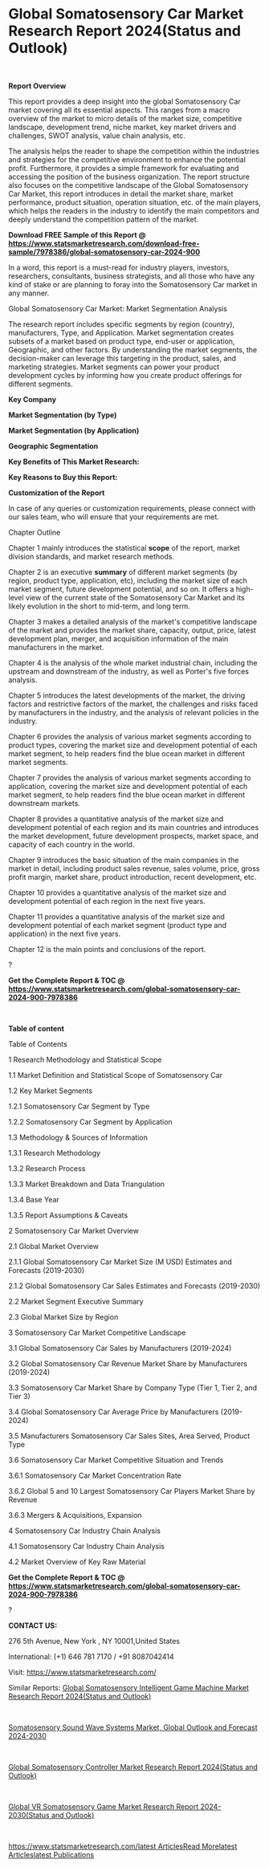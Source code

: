 <h1>Global Somatosensory Car Market Research Report 2024(Status and Outlook)</h1><br/><p><strong>Report Overview</strong></p>
 
 
 
 <p>This report provides a deep insight into the global Somatosensory Car market covering all its essential aspects. This ranges from a macro overview of the market to micro details of the market size, competitive landscape, development trend, niche market, key market drivers and challenges, SWOT analysis, value chain analysis, etc.</p>
 
 
 
 <p>The analysis helps the reader to shape the competition within the industries and strategies for the competitive environment to enhance the potential profit. Furthermore, it provides a simple framework for evaluating and accessing the position of the business organization. The report structure also focuses on the competitive landscape of the Global Somatosensory Car Market, this report introduces in detail the market share, market performance, product situation, operation situation, etc. of the main players, which helps the readers in the industry to identify the main competitors and deeply understand the competition pattern of the market.</p>
 
 
 
 <p><strong>Download FREE Sample of this Report @ <a href="https://www.statsmarketresearch.com/download-free-sample/7978386/global-somatosensory-car-2024-900">https://www.statsmarketresearch.com/download-free-sample/7978386/global-somatosensory-car-2024-900</a></strong></p>
 
 
 
 <p>In a word, this report is a must-read for industry players, investors, researchers, consultants, business strategists, and all those who have any kind of stake or are planning to foray into the Somatosensory Car market in any manner.</p>
 
 
 
 <p>Global Somatosensory Car Market: Market Segmentation Analysis</p>
 
 
 
 <p>The research report includes specific segments by region (country), manufacturers, Type, and Application. Market segmentation creates subsets of a market based on product type, end-user or application, Geographic, and other factors. By understanding the market segments, the decision-maker can leverage this targeting in the product, sales, and marketing strategies. Market segments can power your product development cycles by informing how you create product offerings for different segments.</p>
 
 
 
 <p><strong>Key Company</strong></p>
 
 
 
 <p><strong>Market Segmentation (by Type)</strong></p>
 
 
 
 <p><strong>Market Segmentation (<strong>by Application</strong>)</strong></p>
 
 
 
 <p><strong>Geographic Segmentation</strong></p>
 
 
 
 <p><strong>Key Benefits of This Market Research:</strong></p>
 
 
 
 <p><strong>Key <strong>Reasons to Buy</strong> this Report:</strong></p>
 
 
 
 <p><strong>Customization of the Report</strong></p>
 
 
 
 <p>In case of any queries or customization requirements, please connect with our sales team, who will ensure that your requirements are met.</p>
 
 
 
 <p>Chapter Outline</p>
 
 
 
 <p>Chapter 1 mainly introduces the statistical <strong>scope</strong> of the report, market division standards, and market research methods.</p>
 
 
 
 <p>Chapter 2 is an executive <strong>summary</strong> of different market segments (by region, product type, application, etc), including the market size of each market segment, future development potential, and so on. It offers a high-level view of the current state of the Somatosensory Car Market and its likely evolution in the short to mid-term, and long term.</p>
 
 
 
 <p>Chapter 3 makes a detailed analysis of the market&#39;s competitive landscape of the market and provides the market share, capacity, output, price, latest development plan, merger, and acquisition information of the main manufacturers in the market.</p>
 
 
 
 <p>Chapter 4 is the analysis of the whole market industrial chain, including the upstream and downstream of the industry, as well as Porter&#39;s five forces analysis.</p>
 
 
 
 <p>Chapter 5 introduces the latest developments of the market, the driving factors and restrictive factors of the market, the challenges and risks faced by manufacturers in the industry, and the analysis of relevant policies in the industry.</p>
 
 
 
 <p>Chapter 6 provides the analysis of various market segments according to product types, covering the market size and development potential of each market segment, to help readers find the blue ocean market in different market segments.</p>
 
 
 
 <p>Chapter 7 provides the analysis of various market segments according to application, covering the market size and development potential of each market segment, to help readers find the blue ocean market in different downstream markets.</p>
 
 
 
 <p>Chapter 8 provides a quantitative analysis of the market size and development potential of each region and its main countries and introduces the market development, future development prospects, market space, and capacity of each country in the world.</p>
 
 
 
 <p>Chapter 9 introduces the basic situation of the main companies in the market in detail, including product sales revenue, sales volume, price, gross profit margin, market share, product introduction, recent development, etc.</p>
 
 
 
 <p>Chapter 10 provides a quantitative analysis of the market size and development potential of each region in the next five years.</p>
 
 
 
 <p>Chapter 11 provides a quantitative analysis of the market size and development potential of each market segment (product type and application) in the next five years.</p>
 
 
 
 <p>Chapter 12 is the main points and conclusions of the report.</p>
 
 
 
 <p>? </p>
 
 
 
 <div><b>Get the Complete Report & TOC @ <a href="https://www.statsmarketresearch.com/global-somatosensory-car-2024-900-7978386">https://www.statsmarketresearch.com/global-somatosensory-car-2024-900-7978386</a></b></div>
 
 
 
 <p><br />
 
 <b>Table of content</b></p>
 
 
 
 <p>Table of Contents<br />
 
 1 Research Methodology and Statistical Scope<br />
 
 1.1 Market Definition and Statistical Scope of Somatosensory Car<br />
 
 1.2 Key Market Segments<br />
 
 1.2.1 Somatosensory Car Segment by Type<br />
 
 1.2.2 Somatosensory Car Segment by Application<br />
 
 1.3 Methodology & Sources of Information<br />
 
 1.3.1 Research Methodology<br />
 
 1.3.2 Research Process<br />
 
 1.3.3 Market Breakdown and Data Triangulation<br />
 
 1.3.4 Base Year<br />
 
 1.3.5 Report Assumptions & Caveats<br />
 
 2 Somatosensory Car Market Overview<br />
 
 2.1 Global Market Overview<br />
 
 2.1.1 Global Somatosensory Car Market Size (M USD) Estimates and Forecasts (2019-2030)<br />
 
 2.1.2 Global Somatosensory Car Sales Estimates and Forecasts (2019-2030)<br />
 
 2.2 Market Segment Executive Summary<br />
 
 2.3 Global Market Size by Region<br />
 
 3 Somatosensory Car Market Competitive Landscape<br />
 
 3.1 Global Somatosensory Car Sales by Manufacturers (2019-2024)<br />
 
 3.2 Global Somatosensory Car Revenue Market Share by Manufacturers (2019-2024)<br />
 
 3.3 Somatosensory Car Market Share by Company Type (Tier 1, Tier 2, and Tier 3)<br />
 
 3.4 Global Somatosensory Car Average Price by Manufacturers (2019-2024)<br />
 
 3.5 Manufacturers Somatosensory Car Sales Sites, Area Served, Product Type<br />
 
 3.6 Somatosensory Car Market Competitive Situation and Trends<br />
 
 3.6.1 Somatosensory Car Market Concentration Rate<br />
 
 3.6.2 Global 5 and 10 Largest Somatosensory Car Players Market Share by Revenue<br />
 
 3.6.3 Mergers & Acquisitions, Expansion<br />
 
 4 Somatosensory Car Industry Chain Analysis<br />
 
 4.1 Somatosensory Car Industry Chain Analysis<br />
 
 4.2 Market Overview of Key Raw Material</p>
 
 
 
 <div><b>Get the Complete Report & TOC @ <a href="https://www.statsmarketresearch.com/global-somatosensory-car-2024-900-7978386">https://www.statsmarketresearch.com/global-somatosensory-car-2024-900-7978386</a></b></div>
 
 
 
 <p>? </p>
 
 
 
 <p><b>CONTACT US:</b><br />
 
 276 5th Avenue, New York , NY 10001,United States<br />
 
 International: (+1) 646 781 7170 / +91 8087042414<br />
 
 Visit: <a href="https://www.statsmarketresearch.com/">https://www.statsmarketresearch.com/</a><br />
 
 Similar Reports: <a href="https://www.statsmarketresearch.com/global-somatosensory-car-2024-900-7978386">Global Somatosensory Intelligent Game Machine Market Research Report 2024(Status and Outlook)</a><br />
 
 <br />
 
 <a href="https://www.statsmarketresearch.com/global-somatosensory-car-2024-900-7978386">Somatosensory Sound Wave Systems Market, Global Outlook and Forecast 2024-2030</a><br />
 
 <br />
 
 <a href="https://www.statsmarketresearch.com/global-somatosensory-car-2024-900-7978386">Global Somatosensory Controller Market Research Report 2024(Status and Outlook)</a><br />
 
 <br />
 
 <a href="https://www.statsmarketresearch.com/global-somatosensory-car-2024-900-7978386">Global VR Somatosensory Game Market Research Report 2024-2030(Status and Outlook)</a><br />
 
 <br />
 
 <a href="https://gyeongbokgung.com">https://www.statsmarketresearch.com/</a><a href="https://hallyeomaritime.com">latest Articles</a><a href="https://jingwansa.com">Read More</a><a href="https://nguoiviet.jp/">latest Articles</a><a href="https://www.intelmarketresearch.com/">latest Publications</a></p>